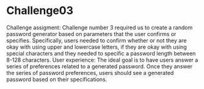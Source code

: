 # Challenge03
Challenge assigment:
Challenge number 3 required us to create a random password generator based on parameters that the user confirms or specifies. Specifically, users needed to confirm whether or not they are okay with using upper and lowercase letters, if they are okay with using special characters and they needed to specific a password length between 8-128 characters. 
User experience:
The ideal goal is to have users answer a series of preferences related to a generated password. Once they answer the series of password preferences, users should see a generated password based on their specifications.
